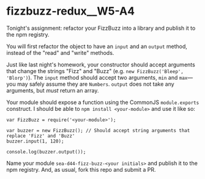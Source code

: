 # fizzbuzz-redux__W5-A4

Tonight's assignment: refactor your FizzBuzz into a library and publish it to the npm registry.

You will first refactor the object to have an `input` and an `output` method, instead of the "read" and "write" methods.

Just like last night's homework, your constructor should accept arguments that change the strings "Fizz" and "Buzz" (e.g. `new FizzBuzz('Bleep', 'Blorp')`). The `input` method should accept two arguments, `min` and `max`—you may safely assume they are `Numbers`. `output` does not take any arguments, but _must_ return an array.

Your module should expose a function using the CommonJS `module.exports` construct. I should be able to `npm install <your-module>` and use it like so:

```
var FizzBuzz = require('<your-module>');

var buzzer = new FizzBuzz(); // Should accept string arguments that replace 'Fizz' and 'Buzz'
buzzer.input(1, 120);

console.log(buzzer.output());
```

Name your module `sea-d44-fizz-buzz-<your initials>` and publish it to the npm registry. And, as usual, fork this repo and submit a PR.